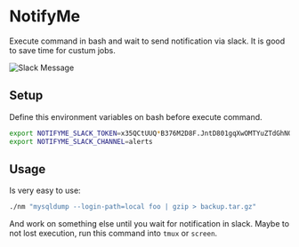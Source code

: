 # NotifyMe

Execute command in bash and wait to send notification via slack. It is good to save time for custum jobs.

![Slack Message](https://github.com/swapbyt3s/NotifyMe/raw/master/assents/slack.png)

## Setup

Define this environment variables on bash before execute command.

```bash
export NOTIFYME_SLACK_TOKEN=x35QCtUUQ*B376M2D8F.JntD801gqXwOMTYuZTdGhNQ0
export NOTIFYME_SLACK_CHANNEL=alerts
```

## Usage

Is very easy to use:

```bash
./nm "mysqldump --login-path=local foo | gzip > backup.tar.gz"
```

And work on something else until you wait for notification in slack. Maybe to not lost execution, run this command
into `tmux` or `screen`.
